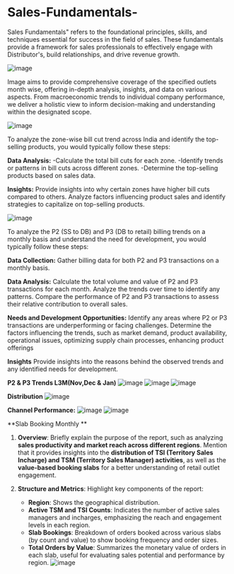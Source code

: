 # Sales-Fundamentals-
Sales Fundamentals" refers to the foundational principles, skills, and techniques essential for success in the field of sales. These fundamentals provide a framework for sales professionals to effectively engage with Distributor's, build relationships, and drive revenue growth.



![image](https://github.com/saideepak21/Sales-Fundamentals-/assets/126313546/290edcaf-b4c3-4603-9145-48555a835043)

Image aims to provide comprehensive coverage of the specified outlets month wise, offering in-depth analysis, insights, and data on various aspects. 
From macroeconomic trends to individual company performance, we deliver a holistic view to inform decision-making and understanding within the designated scope.


![image](https://github.com/saideepak21/Sales-Fundamentals-/assets/126313546/c742da70-2364-4538-9890-84ad9b8234e3)

To analyze the zone-wise bill cut trend across India and identify the top-selling products, you would typically follow these steps:

**Data Analysis:**
-Calculate the total bill cuts for each zone.
-Identify trends or patterns in bill cuts across different zones.
-Determine the top-selling products based on sales data.

**Insights:**
Provide insights into why certain zones have higher bill cuts compared to others.
Analyze factors influencing product sales and identify strategies to capitalize on top-selling products.


![image](https://github.com/saideepak21/Sales-Fundamentals-/assets/126313546/0fb6c6c1-3644-40d9-8a8a-e6b6f41cb59d)

To analyze the P2 (SS to DB) and P3 (DB to retail) billing trends on a monthly basis and understand the need for development, you would typically follow these steps:

**Data Collection:** 
Gather billing data for both P2 and P3 transactions on a monthly basis.

**Data Analysis:**
Calculate the total volume and value of P2 and P3 transactions for each month.
Analyze the trends over time to identify any patterns.
Compare the performance of P2 and P3 transactions to assess their relative contribution to overall sales.

**Needs and Development Opportunities:**
Identify any areas where P2 or P3 transactions are underperforming or facing challenges.
Determine the factors influencing the trends, such as market demand, product availability, operational issues, optimizing supply chain processes, enhancing product offerings

**Insights**
Provide insights into the reasons behind the observed trends and any identified needs for development.

**P2 & P3 Trends L3M(Nov,Dec & Jan)**
![image](https://github.com/saideepak21/Sales-Fundamentals-/assets/126313546/120214a1-2a37-46c7-a092-18ae628653a6)
![image](https://github.com/saideepak21/Sales-Fundamentals-/assets/126313546/518c2839-fd6e-4865-ac3e-0d2e74bbb023)
![image](https://github.com/saideepak21/Sales-Fundamentals-/assets/126313546/9ef0fddf-506b-4cec-b4fb-ef3680187659)

**Distribution**
![image](https://github.com/saideepak21/Sales-Fundamentals-/assets/126313546/1cf4d64d-65c7-42ae-955b-9d77ea9b694f)


**Channel Performance:**
![image](https://github.com/saideepak21/Sales-Fundamentals-/assets/126313546/cbc7161e-4f68-4ca4-a3ce-ddc7154e3252)
![image](https://github.com/saideepak21/Sales-Fundamentals-/assets/126313546/5dda63fb-31c7-4798-a7c6-92b94050e4d4)

**Slab Booking Monthly **

1. **Overview**: Briefly explain the purpose of the report, such as analyzing **sales productivity and market reach across different regions**. Mention that it provides insights into the **distribution of TSI (Territory Sales Incharge) and TSM (Territory Sales Manager) activities**, as well as the **value-based booking slabs** for a better understanding of retail outlet engagement.

2. **Structure and Metrics**: Highlight key components of the report:
   - **Region**: Shows the geographical distribution.
   - **Active TSM and TSI Counts**: Indicates the number of active sales managers and incharges, emphasizing the reach and engagement levels in each region.
   - **Slab Bookings**: Breakdown of orders booked across various slabs (by count and value) to show booking frequency and order sizes.
   - **Total Orders by Value**: Summarizes the monetary value of orders in each slab, useful for evaluating sales potential and performance by region.
![image](https://github.com/user-attachments/assets/8075f89c-4cc1-47e2-bc1c-699d7c7b9e7b)






